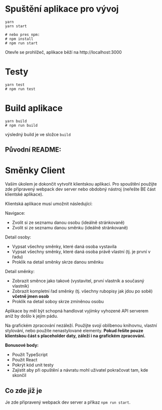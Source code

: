 # Spuštění aplikace pro vývoj

```
yarn
yarn start

# nebo pres npm:
# npm install
# npm run start
```

Otevře se prohlížeč, aplikace běží na http://localhost:3000

# Testy

```
yarn test
# npm run test
```

# Build aplikace

```
yarn build
# npm run build
```

výsledný build je ve složce `build`

## Původní README:

# Směnky Client

Vaším úkolem je dokončit vytvořit klientskou aplikaci. Pro spouštění použijte zde připravený webpack dev server nebo obdobný nástroj (neřešte BE část klientské aplikace).

Klientská aplikace musí umožnit následující:

Navigace:

- Zvolit si ze seznamu danou osobu (ideálně stránkovaně)
- Zvolit si ze seznamu danou směnku (ideálně stránkovaně)

Detail osoby:

- Vypsat všechny směnky, které daná osoba vystavila
- Vypsat všechny směnky, které daná osoba právě vlastní (tj. je první v řadu)
- Proklik na detail směnky skrze danou směnku

Detail směnky:

- Zobrazit směnce jako takové (vystavitel, první vlastník a současný vlastník)
- Zobrazit kompletní řad směnky (tj. všechny rubopisy jak jdou po sobě) **včetně jmen osob**
- Proklik na detail soboy skrze zmíněnou osobu

Aplikace by měl být schopná handlovat vyjímky vyhozené API serverem aniž by došlo k jejím pádu.

Na grafickém zpracování nezáleží. Použijte svojí oblíbenou knihovnu, vlastní stylování, nebo použite nenastylované elementy. **Pokud řešíte pouze klientskou část s placeholder daty, záleží i na grafickém zpracování.**

**Bonusové body:**

- Použít TypeScript
- Použít React
- Pokrýt kód unit testy
- Zajistit aby při opuštění a návratu mohl uživatel pokračovat tam, kde skončil

## Co zde již je

Je zde připravený webpack dev server a příkaz `npm run start`.
